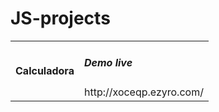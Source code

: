 # JS-projects



<!DOCTYPE html>
<html lang="en">
<head>
    <meta charset="UTF-8">
    <meta http-equiv="X-UA-Compatible" content="IE=edge">
    <meta name="viewport" content="width=device-width, initial-scale=1.0">
 
</head>
<body>
    <table>
        <tr>
            <th>Calculadora</th>
            <td><h5>Demo live</h5>http://xoceqp.ezyro.com/</td>
        </tr>
    </table>
</body>
</html>
